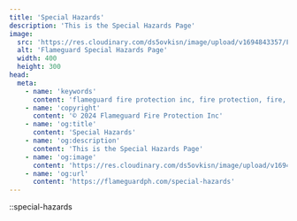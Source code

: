 ```yaml
---
title: 'Special Hazards'
description: 'This is the Special Hazards Page'
image:
  src: 'https://res.cloudinary.com/ds5ovkisn/image/upload/v1694843357/Flameguard%20Images/Header/special-hazards_gcdhis.webp'
  alt: 'Flameguard Special Hazards Page'
  width: 400
  height: 300
head:
  meta: 
    - name: 'keywords'
      content: 'flameguard fire protection inc, fire protection, fire, flameguard, flameguard ph, flameguard ph special hazards page, flameguard special hazards page'
    - name: 'copyright'
      content: '© 2024 Flameguard Fire Protection Inc'
    - name: 'og:title'
      content: 'Special Hazards'
    - name: 'og:description'
      content: 'This is the Special Hazards Page'
    - name: 'og:image'
      content: 'https://res.cloudinary.com/ds5ovkisn/image/upload/v1694843357/Flameguard%20Images/Header/special-hazards_gcdhis.webp'
    - name: 'og:url'
      content: 'https://flameguardph.com/special-hazards'
---
```


::special-hazards